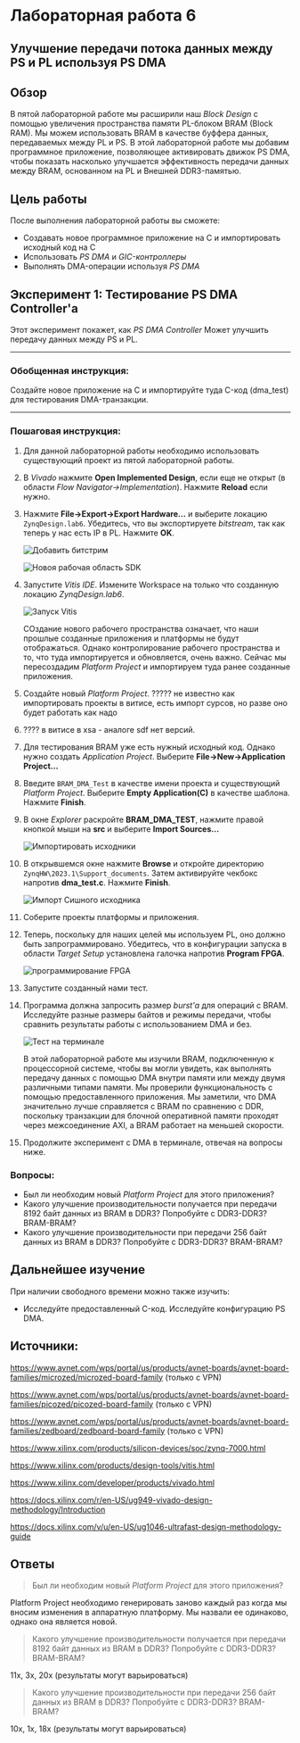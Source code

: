 # Лабораторная работа 6

## Улучшение передачи потока данных между PS и PL используя PS DMA

## Обзор

В пятой лабораторной работе мы расширили наш *Block Design* с помощью увеличения пространства памяти PL-блоком BRAM (Block RAM). Мы можем использовать BRAM в качестве буффера данных, передаваемых между PL и PS. В этой лабораторной работе мы добавим программное приложение, позволяющее активировать движок PS DMA, чтобы показать насколько улучшается эффективность передачи данных между BRAM, основанном на PL и Внешней DDR3-памятью.

## Цель работы

После выполнения лабораторной работы вы сможете:

* Создавать новое программное приложение на C и импортировать исходный код на С
* Использовать *PS DMA* и *GIC-контроллеры*
* Выполнять DMA-операции используя *PS DMA*

## Эксперимент 1: Тестирование PS DMA Controller'a

Этот эксперимент покажет, как *PS DMA Controller* Может улучшить передачу данных между PS и PL.

---

### **Обобщенная инструкция:**

Создайте новое приложение на C и импортируйте туда C-код (dma_test) для тестирования DMA-транзакции.

---

### **Пошаговая инструкция:**

1. Для данной лабораторной работы необходимо использовать существующий проект из пятой лабораторной работы.

2. В *Vivado* нажмите **Open Implemented Design**, если еще не открыт (в области *Flow Navigator->Implementation*). Нажмите **Reload** если нужно.

3. Нажмите **File->Export->Export Hardware...** и выберите локацию `ZynqDesign.lab6`. Убедитесь, что вы экспортируете *bitstream*, так как теперь у нас есть IP в PL. Нажмите **OK**.

    ![Добавить битстрим](./resources/lab6/Include%20Bitstream.png)

    ![Новоя рабочая область SDK](./resources/lab6/New%20SDK%20Workspace.png)

4. Запустите *Vitis IDE*. Измените Workspace на только что созданную локацию *ZynqDesign.lab6*.

    ![Запуск Vitis](./resources/lab6/Launcg%20SDK.png)

    СОздание нового рабочего пространства означает, что наши прошлые созданные приложения и платформы не будут отображаться. Однако контролирование рабочего пространства и то, что туда импортируется и обновляется, очень важно. Сейчас мы пересоздадим *Platform Project* и импортируем туда ранее созданные приложения.

5. Создайте новый *Platform Project*. ????? не известно как импортировать проекты в витисе, есть импорт сурсов, но разве оно будет работать как надо

8. ???? в витисе в xsa - аналоге sdf нет версий.

9. Для тестирования BRAM уже есть нужный исходный код. Однако нужно создать *Application Project*. Выберите **File->New->Application Project...**

10. Введите `BRAM_DMA_Test` в качестве имени проекта и существующий *Platform Project*. Выберите **Empty Application(C)** в качестве шаблона. Нажмите **Finish**.

11. В окне *Explorer* раскройте **BRAM_DMA_TEST**, нажмите правой кнопкой мыши на **src** и выберите **Import Sources...**

    ![Импортировать исходники](./resources/lab6/Import%20code%20source.png)

12. В открывшемся окне нажмите **Browse** и откройте директорию `ZynqHW\2023.1\Support_documents`. Затем активируйте чекбокс напротив **dma_test.c**. Нажмите **Finish**.

    ![Импорт Сишного исходника](./resources/lab6/Import%20C%20Source.png)

13. Соберите проекты платформы и приложения.

14. Теперь, поскольку для наших целей мы используем PL, оно должно быть запрограммировано. Убедитесь, что в конфигурации запуска в области *Target Setup* установлена галочка напротив **Program FPGA**.

    ![программирование FPGA](./resources/lab6/Program%20FPGA.png)

15. Запустите созданный нами тест.

16. Программа должна запросить размер *burst'a* для операций с BRAM. Исследуйте разные размеры байтов и режимы передачи, чтобы сравнить результаты работы с использованием DMA и без.

    ![Тест на терминале](./resources/lab6/BRAM_DMA_TEST%20running%20on%20Terminal.png)

    В этой лабораторной работе мы изучили BRAM, подключенную к процессорной системе, чтобы вы могли увидеть, как выполнять передачу данных с помощью DMA внутри памяти или между двумя различными типами памяти. Мы проверили функциональность с помощью предоставленного приложения. Мы заметили, что DMA значительно лучше справляется с BRAM по сравнению с DDR, поскольку транзакции для блочной оперативной памяти проходят через межсоединение AXI, а BRAM работает на меньшей скорости.

17. Продолжите эксперимент с DMA в терминале, отвечая на вопросы ниже.

### **Вопросы:**

* Был ли необходим новый *Platform Project* для этого приложения?
* Какого улучшение производительности получается при передачи 8192 байт данных из BRAM в DDR3? Попробуйте с DDR3-DDR3? BRAM-BRAM?
* Какого улучшение производительности при передачи 256 байт данных из BRAM в DDR3? Попробуйте с DDR3-DDR3? BRAM-BRAM?

## Дальнейшее изучение

При наличии свободного времени можно также изучить:

* Исследуйте предоставленный C-код. Исследуйте конфигурацию PS DMA.

## Источники:

https://www.avnet.com/wps/portal/us/products/avnet-boards/avnet-board-families/microzed/microzed-board-family (только с VPN)

https://www.avnet.com/wps/portal/us/products/avnet-boards/avnet-board-families/picozed/picozed-board-family (только с VPN)

https://www.avnet.com/wps/portal/us/products/avnet-boards/avnet-board-families/zedboard/zedboard-board-family (только с VPN)

https://www.xilinx.com/products/silicon-devices/soc/zynq-7000.html

https://www.xilinx.com/products/design-tools/vitis.html

https://www.xilinx.com/developer/products/vivado.html

https://docs.xilinx.com/r/en-US/ug949-vivado-design-methodology/Introduction

https://docs.xilinx.com/v/u/en-US/ug1046-ultrafast-design-methodology-guide


## Ответы

> Был ли необходим новый *Platform Project* для этого приложения?

Platform Project необходимо генерировать заново каждый раз когда мы вносим изменения в аппаратную платформу. Мы назвали ее одинаково, однако она является новой.

> Какого улучшение производительности получается при передачи 8192 байт данных из BRAM в DDR3? Попробуйте с DDR3-DDR3? BRAM-BRAM?

11x, 3x, 20x (результаты могут варьироваться)

> Какого улучшение производительности при передачи 256 байт данных из BRAM в DDR3? Попробуйте с DDR3-DDR3? BRAM-BRAM?

10x, 1x, 18x (результаты могут варьироваться)